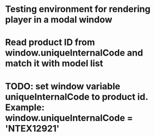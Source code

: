 # Testing environment for rendering player in a modal window

# Read product ID from window.uniqueInternalCode and match it with model list

# TODO: set window variable uniqueInternalCode to product id. Example: window.uniqueInternalCode = 'NTEX12921'